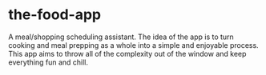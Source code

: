 # the-food-app
A meal/shopping scheduling assistant. The idea of the app is to turn cooking and meal prepping as a whole into a simple and enjoyable process. This app aims to throw all of the complexity out of the window and keep everything fun and chill.
